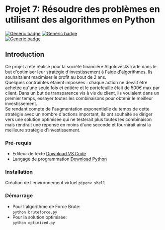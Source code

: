 # Projet 7: Résoudre des problèmes en utilisant des algorithmes en Python

[![Generic badge](https://img.shields.io/badge/MADE_WITH-PYTHON-orange.svg)](https://shields.io/)
[![Generic badge](https://img.shields.io/badge/APPROVED_BY-AURELIE_BERNICHE-blueviolet.svg)](https://shields.io/)   
[![Generic badge](https://img.shields.io/badge/FOR-AlgoInvest&Trade-green.svg)](https://user.oc-static.com/upload/2020/09/18/16004297044411_P7.png)


## Introduction

Ce projet a été réalisé pour la société financière AlgoInvest&Trade dans le but d'optimiser leur stratégie d'investissement à l'aide d'algorithmes. Ils souhaitaient maximiser le profit au bout de 2 ans.    
Quelques contraintes étaient imposées : chaque action ne devait être achetée qu'une seule fois et entière et le portefeuille était de 500€ max par client. Dans un but de transparence vis à vis du client, ils voulaient dans un premier temps, essayer toutes les combinaisons pour obtenir le meilleur investissement.    
Se rendant compte de l'augmentation exponentielle du temps de cette stratégie avec un nombre d'actions important, ils ont souhaité se diriger vers une solution optimisée qui ne testerait plus toutes les combinaison mais rendrait une réponse en moins d'une seconde et fournirait ainsi la meilleure stratégie d'investissement.

### Pré-requis

- Editeur de texte [Download VS Code](https://code.visualstudio.com/) 
- Langage de programmation [Download Python](https://www.python.org/downloads/)

### Installation
Création de l'environnement virtuel ```pipenv shell```

### Démarrage
- Pour l'algorithme de Force Brute:    
```python bruteforce.py```
- Pour la solution optimisée:    
```python optimized.py```